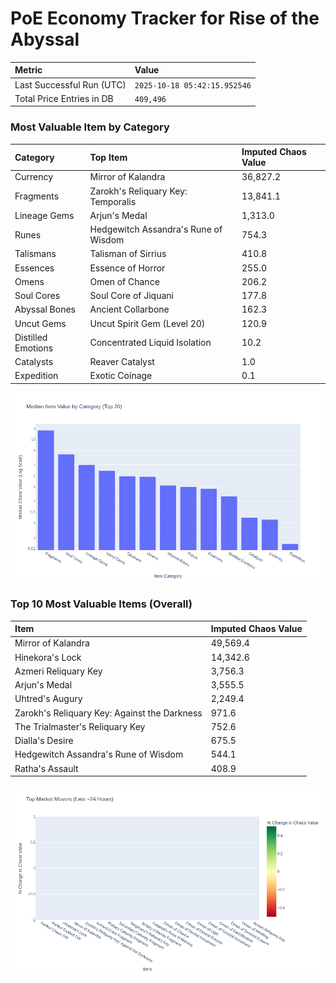 # PoE Economy Tracker for Rise of the Abyssal

<!-- START_MAINTENANCE -->
| Metric | Value |
|:---|:---|
| Last Successful Run (UTC) | `2025-10-18 05:42:15.952546` |
| Total Price Entries in DB | `409,496` |

<!-- END_MAINTENANCE -->

<!-- START_DATAFRAME_DEBUG -->
<!-- END_DATAFRAME_DEBUG -->

<!-- START_CATEGORY_ANALYSIS -->
### Most Valuable Item by Category
| Category | Top Item | Imputed Chaos Value |
| :--- | :--- | :--- |
| Currency | Mirror of Kalandra | 36,827.2 |
| Fragments | Zarokh's Reliquary Key: Temporalis | 13,841.1 |
| Lineage Gems | Arjun's Medal | 1,313.0 |
| Runes | Hedgewitch Assandra's Rune of Wisdom | 754.3 |
| Talismans | Talisman of Sirrius | 410.8 |
| Essences | Essence of Horror | 255.0 |
| Omens | Omen of Chance | 206.2 |
| Soul Cores | Soul Core of Jiquani | 177.8 |
| Abyssal Bones | Ancient Collarbone | 162.3 |
| Uncut Gems | Uncut Spirit Gem (Level 20) | 120.9 |
| Distilled Emotions | Concentrated Liquid Isolation | 10.2 |
| Catalysts | Reaver Catalyst | 1.0 |
| Expedition | Exotic Coinage | 0.1 |


![Category Analysis Chart](charts/category_analysis.png)
<!-- END_ANALYSIS -->

<!-- START_ANALYSIS -->
### Top 10 Most Valuable Items (Overall)
| Item | Imputed Chaos Value |
| :--- | :--- |
| Mirror of Kalandra | 49,569.4 |
| Hinekora's Lock | 14,342.6 |
| Azmeri Reliquary Key | 3,756.3 |
| Arjun's Medal | 3,555.5 |
| Uhtred's Augury | 2,249.4 |
| Zarokh's Reliquary Key: Against the Darkness | 971.6 |
| The Trialmaster's Reliquary Key | 752.6 |
| Dialla's Desire | 675.5 |
| Hedgewitch Assandra's Rune of Wisdom | 544.1 |
| Ratha's Assault | 408.9 |


![Market Movers Chart](charts/market_movers.png)
<!-- END_ANALYSIS -->
